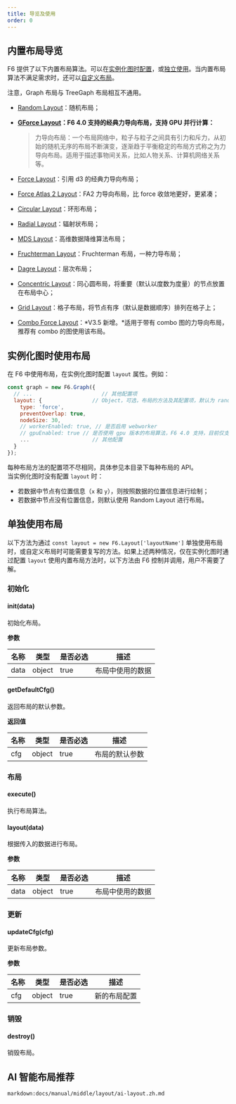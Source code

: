 ```yaml
---
title: 导览及使用
order: 0
---
```


## 内置布局导览

F6 提供了以下内置布局算法。可以在[实例化图时配置](#实例化图时使用布局)，或[独立使用](#单独使用布局)。当内置布局算法不满足需求时，还可以[自定义布局](/zh/docs/api/registerLayout)。

注意，Graph 布局与 TreeGaph 布局相互不通用。

- [Random Layout](./random)：随机布局；
- **[GForce Layout](./gforce)：F6 4.0 支持的经典力导向布局，支持 GPU 并行计算：**

  > 力导向布局：一个布局网络中，粒子与粒子之间具有引力和斥力，从初始的随机无序的布局不断演变，逐渐趋于平衡稳定的布局方式称之为力导向布局。适用于描述事物间关系，比如人物关系、计算机网络关系等。

- [Force Layout](./force)：引用 d3 的经典力导向布局；
- [Force Atlas 2 Layout](./forceAtlas2)：FA2 力导向布局，比 force 收敛地更好，更紧凑；
- [Circular Layout](./circular)：环形布局；
- [Radial Layout](./radial)：辐射状布局；
- [MDS Layout](./mds)：高维数据降维算法布局；
- [Fruchterman Layout](./fruchterman)：Fruchterman 布局，一种力导布局；
- [Dagre Layout](./dagre)：层次布局；
- [Concentric Layout](./concentric)：同心圆布局，将重要（默认以度数为度量）的节点放置在布局中心；
- [Grid Layout](./grid)：格子布局，将节点有序（默认是数据顺序）排列在格子上；
- [Combo Force Layout](./combo-force)：*V3.5 新增。*适用于带有 combo 图的力导向布局，推荐有 combo 的图使用该布局。

## 实例化图时使用布局

在 F6 中使用布局，在实例化图时配置 `layout` 属性。例如：

```javascript
const graph = new F6.Graph({
  // ...                      // 其他配置项
  layout: {                // Object，可选，布局的方法及其配置项，默认为 random 布局。
    type: 'force',
    preventOverlap: true,
    nodeSize: 30,
    // workerEnabled: true, // 是否启用 webworker
    // gpuEnabled: true // 是否使用 gpu 版本的布局算法，F6 4.0 支持，目前仅支持 gForce 及 fruchterman。若用户的机器或浏览器不支持 GPU 计算，将会自动降级为 CPU 计算
    ...                    // 其他配置
  }
});
```

每种布局方法的配置项不尽相同，具体参见本目录下每种布局的 API。<br />当实例化图时没有配置 `layout` 时：

- 若数据中节点有位置信息（`x` 和 `y`），则按照数据的位置信息进行绘制；
- 若数据中节点没有位置信息，则默认使用 Random Layout 进行布局。

## 单独使用布局

以下方法为通过 `const layout = new F6.Layout['layoutName']` 单独使用布局时，或自定义布局时可能需要复写的方法。如果上述两种情况，仅在实例化图时通过配置 `layout` 使用内置布局方法时，以下方法由 F6 控制并调用，用户不需要了解。

### 初始化

#### init(data)

初始化布局。

**参数**

| 名称 | 类型   | 是否必选 | 描述             |
| ---- | ------ | -------- | ---------------- |
| data | object | true     | 布局中使用的数据 |

#### getDefaultCfg()

返回布局的默认参数。

**返回值**

| 名称 | 类型   | 是否必选 | 描述           |
| ---- | ------ | -------- | -------------- |
| cfg  | object | true     | 布局的默认参数 |

### 布局

#### execute()

执行布局算法。

#### layout(data)

根据传入的数据进行布局。

**参数**

| 名称 | 类型   | 是否必选 | 描述             |
| ---- | ------ | -------- | ---------------- |
| data | object | true     | 布局中使用的数据 |

### 更新

#### updateCfg(cfg)

更新布局参数。

**参数**

| 名称 | 类型   | 是否必选 | 描述         |
| ---- | ------ | -------- | ------------ |
| cfg  | object | true     | 新的布局配置 |

### 销毁

#### destroy()

销毁布局。

## AI 智能布局推荐

`markdown:docs/manual/middle/layout/ai-layout.zh.md`
